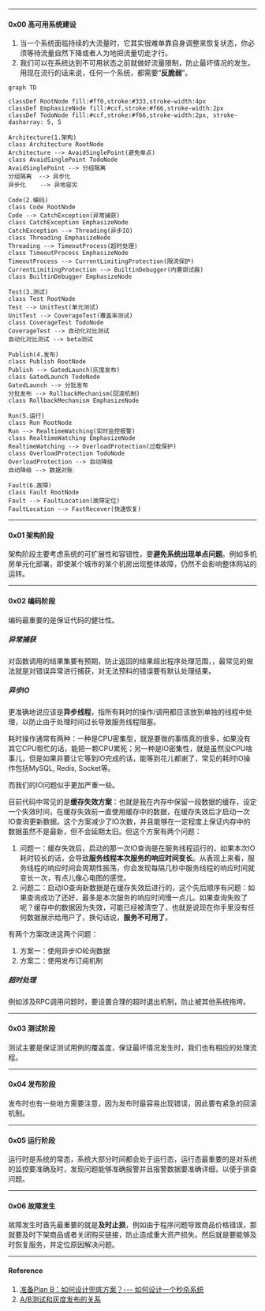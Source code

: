 



----

#### 0x00 高可用系统建设



1. 当一个系统面临持续的大流量时，它其实很难单靠自身调整来恢复状态，你必须等待流量自然下降或者人为地把流量切走才行。
2. 我们可以在系统达到不可用状态之前就做好流量限制，防止最坏情况的发生。用现在流行的话来说，任何一个系统，都需要“**反脆弱**”。



```mermaid
graph TD

classDef RootNode fill:#ff0,stroke:#333,stroke-width:4px
classDef EmphasizeNode fill:#ccf,stroke:#f66,stroke-width:2px
classDef TodoNode fill:#ccf,stroke:#f66,stroke-width:2px, stroke-dasharray: 5, 5

Architecture(1.架构)
class Architecture RootNode
Architecture --> AvaidSinglePoint(避免单点)
class AvaidSinglePoint TodoNode
AvaidSinglePoint --> 分组隔离
分组隔离  --> 异步化
异步化    --> 异地容灾

Code(2.编码)
class Code RootNode
Code --> CatchException(异常捕获)
class CatchException EmphasizeNode
CatchException --> Threading(异步IO)
class Threading EmphasizeNode
Threading --> TimeoutProcess(超时处理)
class TimeoutProcess EmphasizeNode
TimeoutProcess --> CurrentLimitingProtection(限流保护)
CurrentLimitingProtection --> BuiltinDebugger(内置调试器)
class BuiltinDebugger EmphasizeNode

Test(3.测试)
class Test RootNode
Test --> UnitTest(单元测试)
UnitTest --> CoverageTest(覆盖率测试)
class CoverageTest TodoNode
CoverageTest --> 自动化对比测试
自动化对比测试 --> beta测试

Publish(4.发布)
class Publish RootNode
Publish --> GatedLaunch(灰度发布)
class GatedLaunch TodoNode
GatedLaunch --> 分批发布
分批发布 --> RollbackMechanism(回滚机制)
class RollbackMechanism EmphasizeNode

Run(5.运行)
class Run RootNode
Run --> RealtimeWatching(实时监控报警)
class RealtimeWatching EmphasizeNode
RealtimeWatching --> OverloadProtection(过载保护)
class OverloadProtection TodoNode
OverloadProtection --> 自动降级
自动降级 --> 数据对账

Fault(6.故障)
class Fault RootNode
Fault --> FaultLocation(故障定位)
FaultLocation --> FastRecover(快速恢复)
```



---

#### 0x01 架构阶段

架构阶段主要考虑系统的可扩展性和容错性，要**避免系统出现单点问题**。例如多机房单元化部署，即使某个城市的某个机房出现整体故障，仍然不会影响整体网站的运转。



----

#### 0x02 编码阶段

编码最重要的是保证代码的健壮性。

##### 异常捕获

对函数调用的结果集要有预期，防止返回的结果超出程序处理范围，，最常见的做法就是对错误异常进行捕获，对无法预料的错误要有默认处理结果。

##### 异步IO

更准确地说应该是**异步线程**，指所有耗时的操作/调用都应该放到单独的线程中处理，以防止由于处理时间过长导致服务线程阻塞。

耗时操作通常有两种：一种是CPU密集型，就是要做的事情真的很多，如果没有其它CPU帮忙的话，能把一颗CPU累死；另一种是IO密集性，就是虽然没CPU啥事儿，但是如果非要让它等到IO完成的话，能等到花儿都谢了，常见的耗时IO操作包括MySQL, Redis, Socket等。

而我们的IO问题似乎更加严重一些。

目前代码中常见的是**缓存失效方案**：也就是我在内存中保留一段数据的缓存，设定一个失效时间，在缓存失效前一直使用缓存中的数据，在缓存失效后才启动一次IO查询更新数据。这个方案减少了IO次数，并且能够在一定程度上保证内存中的数据虽然不是最新，但不会延期太旧。但这个方案有两个问题：

1. 问题一：缓存失效后，启动的那一次IO查询是在服务线程运行的，如果本次IO耗时较长的话，会导致**服务线程本次服务的响应时间变长**。从表现上来看，服务线程的响应时间会周期性振荡，你会发现每隔几秒中服务线程的响应时间就变长一次，有点儿像心电图的感觉。
2. 问题二：启动IO查询新数据是在缓存失效后进行的，这个先后顺序有问题：如果查询成功了还好，最多是本次服务的响应时间慢一点儿。如果查询失败了呢？缓存中的数据因为失效，可能已经被清空了，也就是说现在你手里没有任何数据展示给用户了，换句话说，**服务不可用了**。

有两个方案改进这两个问题：

1. 方案一：使用异步IO轮询数据
2. 方案二：使用发布订阅机制



##### 超时处理

例如涉及RPC调用问题时，要设置合理的超时退出机制，防止被其他系统拖垮。



----

#### 0x03 测试阶段

测试主要是保证测试用例的覆盖度，保证最坏情况发生时，我们也有相应的处理流程。



----

#### 0x04 发布阶段

发布时也有一些地方需要注意，因为发布时最容易出现错误，因此要有紧急的回滚机制。



----

#### 0x05 运行阶段

运行时是系统的常态，系统大部分时间都会处于运行态，运行态最重要的是对系统的监控要准确及时，发现问题能够准确报警并且报警数据要准确详细，以便于排查问题。



---

#### 0x06 故障发生

故障发生时首先最重要的就是**及时止损**，例如由于程序问题导致商品价格错误，那就要及时下架商品或者关闭购买链接，防止造成重大资产损失。然后就是要能够及时恢复服务，并定位原因解决问题。



----

#### Reference

1. [准备Plan B：如何设计兜底方案？--- 如何设计一个秒杀系统](https://blog.csdn.net/u014231523/article/details/83005971)
2. [A/B测试和灰度发布的关系](http://www.appadhoc.com/blog/ab-testing-and-grey-release/)